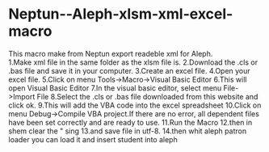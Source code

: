 # Neptun--Aleph-xlsm-xml-excel-macro
This macro make from Neptun export readeble xml for Aleph.<br>
1.Make xml file  in the same folder as the xlsm file is.
2.Download the .cls or .bas file and save it in your computer.
3.Create an excel file.
4.Open your excel file.
5.Click on menu Tools->Macro->Visual Basic Editor
6.This will open Visual Basic Editor
7.In the visual basic editor, select menu File->Import File
8.Select the .cls or .bas file downloaded from this website and click ok.
9.This will add the VBA code into the excel spreadsheet
10.Click on menu Debug->Compile VBA project.If there are no error, all dependent files have been set correctly and are ready to use.
11.Run the Macro
12.then in shem clear the " sing
13.and save file in utf-8.
14.then whit aleph patron loader you can load it and insert student into aleph
